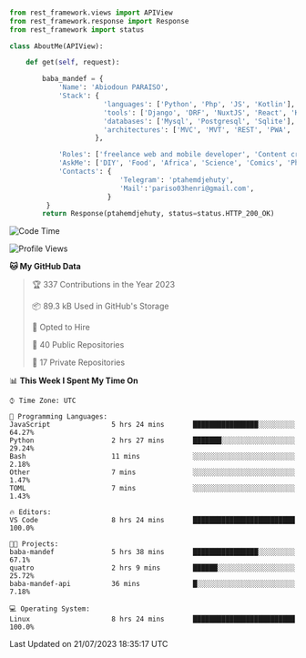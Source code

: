 ###
```python
from rest_framework.views import APIView
from rest_framework.response import Response
from rest_framework import status

class AboutMe(APIView):

    def get(self, request):

        baba_mandef = {
            'Name': 'Abiodoun PARAISO',
            'Stack': {
                       'languages': ['Python', 'Php', 'JS', 'Kotlin'],
                       'tools': ['Django', 'DRF', 'NuxtJS', 'React', 'Kotlin', 'Electron'],
                       'databases': ['Mysql', 'Postgresql', 'Sqlite'],
                       'architectures': ['MVC', 'MVT', 'REST', 'PWA', 'SPA', 'MicroServices']
                     },

            'Roles': ['freelance web and mobile developer', 'Content creator', 'Teacher', 'Mentor'],
            'AskMe': ['DIY', 'Food', 'Africa', 'Science', 'Comics', 'Photography', 'Tech', 'Programming'],
            'Contacts': {
                           'Telegram': 'ptahemdjehuty',
                           'Mail':'pariso03henri@gmail.com',
                        }
         }
        return Response(ptahemdjehuty, status=status.HTTP_200_OK)

```                    

<!--START_SECTION:waka-->
![Code Time](http://img.shields.io/badge/Code%20Time-689%20hrs%2022%20mins-blue)

![Profile Views](http://img.shields.io/badge/Profile%20Views-0-blue)

**🐱 My GitHub Data** 

> 🏆 337 Contributions in the Year 2023
 > 
> 📦 89.3 kB Used in GitHub's Storage 
 > 
> 💼 Opted to Hire
 > 
> 📜 40 Public Repositories 
 > 
> 🔑 17 Private Repositories  
 > 
📊 **This Week I Spent My Time On** 

```text
⌚︎ Time Zone: UTC

💬 Programming Languages: 
JavaScript               5 hrs 24 mins       ████████████████░░░░░░░░░   64.27% 
Python                   2 hrs 27 mins       ███████░░░░░░░░░░░░░░░░░░   29.24% 
Bash                     11 mins             ░░░░░░░░░░░░░░░░░░░░░░░░░   2.18% 
Other                    7 mins              ░░░░░░░░░░░░░░░░░░░░░░░░░   1.47% 
TOML                     7 mins              ░░░░░░░░░░░░░░░░░░░░░░░░░   1.43%

🔥 Editors: 
VS Code                  8 hrs 24 mins       █████████████████████████   100.0%

🐱‍💻 Projects: 
baba-mandef              5 hrs 38 mins       ████████████████░░░░░░░░░   67.1% 
quatro                   2 hrs 9 mins        ██████░░░░░░░░░░░░░░░░░░░   25.72% 
baba-mandef-api          36 mins             █░░░░░░░░░░░░░░░░░░░░░░░░   7.18%

💻 Operating System: 
Linux                    8 hrs 24 mins       █████████████████████████   100.0%

```


 Last Updated on 21/07/2023 18:35:17 UTC
<!--END_SECTION:waka-->
